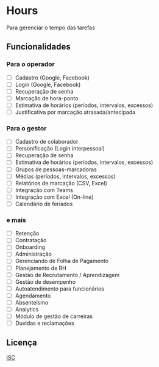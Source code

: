 # Hours

Para gerenciar o tempo das tarefas

## Funcionalidades

### Para o operador

* [ ] Cadastro (Google, Facebook)
* [ ] Login (Google, Facebook)
* [ ] Recuperação de senha
* [ ] Marcação de hora-ponto
* [ ] Estimativa de horários (períodos, intervalos, excessos)
* [ ] Justificativa por marcação atrasada/antecipada

### Para o gestor

* [ ] Cadastro de colaborador
* [ ] Personificação (Login interpessoal)
* [ ] Recuperação de senha
* [ ] Estimativa de horários (períodos, intervalos, excessos)
* [ ] Grupos de pessoas-marcadoras
* [ ] Médias (períodos, intervalos, excessos)
* [ ] Relatórios de marcação (CSV, Excel)
* [ ] Integração com Teams
* [ ] Integração com Excel (On-line)
* [ ] Calendário de feriados

### e mais

* [ ] Retenção
* [ ] Contratação
* [ ] Onboarding
* [ ] Administração
* [ ] Gerenciando de Folha de Pagamento
* [ ] Planejamento de RH
* [ ] Gestão de Recrutamento / Aprendizagem
* [ ] Gestão de desempenho
* [ ] Autoatendimento para funcionários
* [ ] Agendamento
* [ ] Absenteísmo
* [ ] Analytics
* [ ] Módulo de gestão de carreiras
* [ ] Duvidas e reclamações

## Licença

[ISC](LICENSE)
